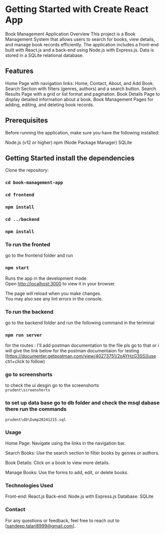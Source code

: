 # Getting Started with Create React App
Book Management Application
Overview
This project is a Book Management System that allows users to search for books, view details, and manage book records efficiently. The application includes a front-end built with React.js and a back-end using Node.js with Express.js. Data is stored in a SQLite relational database. 


## Features
Home Page with navigation links: Home, Contact, About, and Add Book.
Search Section with filters (genres, authors) and a search button.
Search Results Page with a grid or list format and pagination.
Book Details Page to display detailed information about a book.
Book Management Pages for adding, editing, and deleting book records.


## Prerequisites
Before running the application, make sure you have the following installed:

Node.js (v12 or higher)
npm (Node Package Manager)
SQLite

## Getting Started install the dependencies
Clone the repository:


<!-- git clone https://github.com/your-repository-url.git -->
### `cd book-management-app`
### `cd frontend`
### `npm install`
### `cd ../backend`
### `npm install`

### To run the fronted 
go to the frontend folder and run 
### `npm start`
Runs the app in the development mode.\
Open [http://localhost:3000](http://localhost:3000) to view it in your browser.

The page will reload when you make changes.\
You may also see any lint errors in the console. 

### To run the backend  
go to the backend folder and run the following command in the teriminal 

### `npm run server` 

for the routes : 
I'll add postman documentation to the file pls go to that or i will give the link below for the postman documentaion  for testing
[https://documenter.getpostman.com/view/40273751/2sAYHzG3SS](use ctrl+click to follow)



### go to screenshorts  

to check the ui desgin go to the screenshorts  
`prudent\screenshorts`


### to set up data base go to db folder and check the msql  dabase there run the commands 
`prudent\db\Dump20241215.sql`




### Usage

Home Page: Navigate using the links in the navigation bar.

Search Books: Use the search section to filter books by genres or authors.

Book Details: Click on a book to view more details.

Manage Books: Use the forms to add, edit, or delete books.

### Technologies Used
Front-end: React.js
Back-end: Node.js with Express.js
Database: SQLite


### Contact
For any questions or feedback, feel free to reach out to [sandeep.talari8999@gmail.com].
